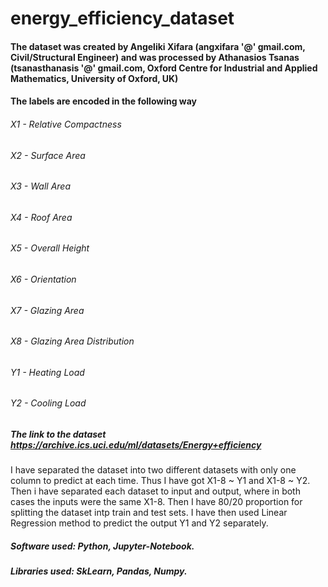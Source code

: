# energy_efficiency_dataset
#### The dataset was created by Angeliki Xifara (angxifara '@' gmail.com, Civil/Structural Engineer) and was processed by Athanasios Tsanas (tsanasthanasis '@' gmail.com, Oxford Centre for Industrial and Applied Mathematics, University of Oxford, UK)
#### The labels are encoded in the following way

###### X1 - Relative Compactness
###### X2 - Surface Area
###### X3 - Wall Area
###### X4 - Roof Area
###### X5 - Overall Height
###### X6 - Orientation
###### X7 - Glazing Area
###### X8 - Glazing Area Distribution
###### Y1 - Heating Load
###### Y2 - Cooling Load

##### The link to the dataset  https://archive.ics.uci.edu/ml/datasets/Energy+efficiency
I have separated the dataset into two different datasets with only one column to predict at each time.
Thus I have got X1-8 ~ Y1 and X1-8 ~ Y2. Then i have separated each dataset to input and output,
where in both cases the inputs were the same X1-8. Then I have 80/20 proportion for splitting the dataset intp train and test sets.
I have then used Linear Regression method to predict the output Y1 and Y2 separately.
##### Software used: Python, Jupyter-Notebook.
##### Libraries used: SkLearn, Pandas, Numpy.
